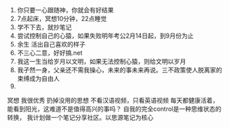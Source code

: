1. 你只要一心跟随神，你就会有好结果
2. 7点起床，冥想10分钟，22点睡觉
4. 学不下去，就抄笔记
5. 尝试控制自己的心猿，如果失败明年考公2月14日起，到9月份为止
6. 余生 活出自己喜欢的样子
7. 不三心二意，好好搞.net
8. 我这一生当给岁月以文明，如果无法控制心猿，则给文明以岁月
9. 我孑然一身，父亲还不需我操心，未来的事未来再说。三不政策使人脱离家的束缚成为自由人
10. 


冥想
我很优秀
扔掉没用的思想
不看汉语视频，只看英语视频
每天都健康活着，能看到阳光，这难道不是值得高兴的事吗？
自我的完全control是一种思维状态的转换，
我计划做一个笔记分享社区。以思源笔记为核心
